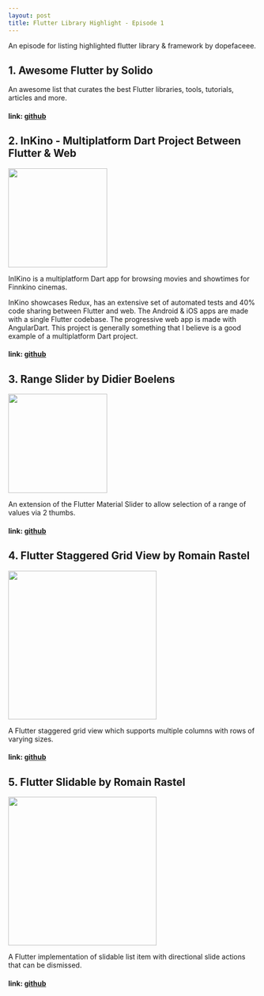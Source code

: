 ```yaml
---
layout: post
title: Flutter Library Highlight - Episode 1
---
```


An episode for listing highlighted flutter library & framework by dopefaceee.

## 1. Awesome Flutter by Solido    

An awesome list that curates the best Flutter libraries, tools, tutorials, articles and more.
#### link: [github](https://github.com/Solido/awesome-flutter)

## 2. InKino - Multiplatform Dart Project Between Flutter & Web

<img src="https://raw.githubusercontent.com/roughike/inKino/development/assets/screenshots/now_in_theaters.png" width="200"/>

InIKino is a multiplatform Dart app for browsing movies and showtimes for Finnkino cinemas.

InKino showcases Redux, has an extensive set of automated tests and 40% code sharing between Flutter and web. The Android & iOS apps are made with a single Flutter codebase. The progressive web app is made with AngularDart. This project is generally something that I believe is a good example of a multiplatform Dart project.
#### link: [github](https://github.com/roughike/inKino)

## 3. Range Slider by Didier Boelens

<img src="https://camo.githubusercontent.com/b63e71909bfca406e5873d9d90ad0879e11f9255/68747470733a2f2f7777772e646964696572626f656c656e732e636f6d2f696d616765732f72616e67655f736c696465722e676966" width="200"/>

An extension of the Flutter Material Slider to allow selection of a range of values via 2 thumbs.

#### link: [github](https://github.com/boeledi/RangeSlider)

## 4. Flutter Staggered Grid View by Romain Rastel

<img src="https://raw.githubusercontent.com/letsar/flutter_staggered_grid_view/master/doc/images/example_01.PNG" width="300"/>

A Flutter staggered grid view which supports multiple columns with rows of varying sizes.

#### link: [github](https://github.com/letsar/flutter_staggered_grid_view)

## 5. Flutter Slidable by Romain Rastel

<img src="https://raw.githubusercontent.com/letsar/flutter_slidable/master/doc/images/slidable_overview.gif" width="300"/>

A Flutter implementation of slidable list item with directional slide actions that can be dismissed.

#### link: [github](https://github.com/letsar/flutter_slidable)

